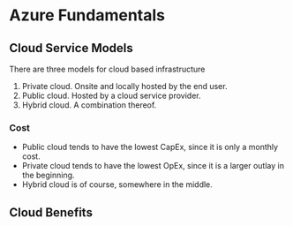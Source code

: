 # Azure Fundamentals

## Cloud Service Models

There are three models for cloud based infrastructure

1. Private cloud. Onsite and locally hosted by the end user.
2. Public cloud. Hosted by a cloud service provider.
3. Hybrid cloud. A combination thereof\.


### Cost 

- Public cloud tends to have the lowest CapEx, since it is only a monthly cost.
- Private cloud tends to have the lowest OpEx, since it is a larger outlay in the beginning.
- Hybrid cloud is of course, somewhere in the middle.


## Cloud Benefits
